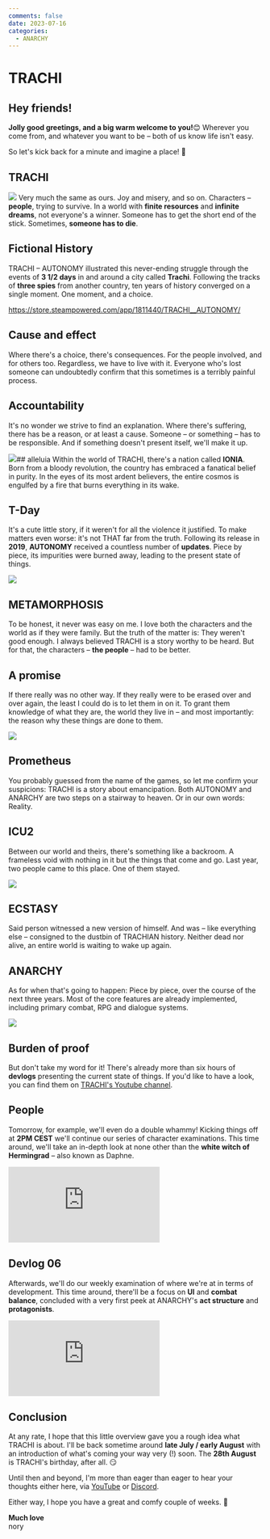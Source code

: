```yaml
---
comments: false
date: 2023-07-16
categories:
  - ANARCHY
---
```


# TRACHI

## Hey friends!

**Jolly good greetings, and a big warm welcome to you!**😊
Wherever you come from, and whatever you want to be – both of us know life isn't easy.

So let's kick back for a minute and imagine a place! 👀

## TRACHI
![](/assets/blog/images/steam/2023/d2e73ec02a2c715a171cace5a954c6b2522d9f52.png)
Very much the same as ours. Joy and misery, and so on. Characters – **people**, trying to survive. In a world with **finite resources** and **infinite dreams**, not everyone's a winner. Someone has to get the short end of the stick. Sometimes, **someone has to die**.

## Fictional History
TRACHI – AUTONOMY illustrated this never-ending struggle through the events of **3 1/2 days** in and around a city called **Trachi**. Following the tracks of **three spies** from another country, ten years of history converged on a single moment. One moment, and a choice.

https://store.steampowered.com/app/1811440/TRACHI__AUTONOMY/

## Cause and effect
Where there's a choice, there's consequences. For the people involved, and for others too. Regardless, we have to live with it. Everyone who's lost someone can undoubtedly confirm that this sometimes is a terribly painful process.

## Accountability
It's no wonder we strive to find an explanation. Where there's suffering, there has be a reason, or at least a cause. Someone – or something – has to be responsible. And if something doesn't present itself, we'll make it up.

![](/assets/blog/images/steam/2023/5effac79e10c877ade8f4a15bebcf86abce559b0.png)## alleluia
Within the world of TRACHI, there's a nation called **IONIA**. Born from a bloody revolution, the country has embraced a fanatical belief in purity. In the eyes of its most ardent believers, the entire cosmos is engulfed by a fire that burns everything in its wake.

## T-Day
It's a cute little story, if it weren't for all the violence it justified. To make matters even worse: it's not THAT far from the truth. Following its release in **2019**, **AUTONOMY** received a countless number of **updates**. Piece by piece, its impurities were burned away, leading to the present state of things.

![](/assets/blog/images/steam/2023/c80cfaa01d8e3edb3b39c93cf7e716c890bece26.png)
## METAMORPHOSIS
To be honest, it never was easy on me. I love both the characters and the world as if they were family. But the truth of the matter is: They weren't good enough. I always believed TRACHI is a story worthy to be heard. But for that, the characters – **the people** – had to be better.

## A promise
If there really was no other way. If they really were to be erased over and over again, the least I could do is to let them in on it. To grant them knowledge of what they are, the world they live in – and most importantly: the reason why these things are done to them.

![](/assets/blog/images/steam/2023/4a119f411b28c7b71d4cec0d3c3995f8bb1d6c2a.png)
## Prometheus
You probably guessed from the name of the games, so let me confirm your suspicions: TRACHI is a story about emancipation. Both AUTONOMY and ANARCHY are two steps on a stairway to heaven. Or in our own words: Reality.

## ICU2
Between our world and theirs, there's something like a backroom. A frameless void with nothing in it but the things that come and go. Last year, two people came to this place. One of them stayed.

![](/assets/blog/images/steam/2023/24731ecef011702676d4c7d1fa56fc86aaf7a709.png)
## ECSTASY
Said person witnessed a new version of himself. And was – like everything else – consigned to the dustbin of TRACHIAN history. Neither dead nor alive, an entire world is waiting to wake up again.

## ANARCHY
As for when that's going to happen: Piece by piece, over the course of the next three years. Most of the core features are already implemented, including primary combat, RPG and dialogue systems.

![](/assets/blog/images/steam/2023/41a056838a27a68efa8c5256f328256aa77a7ab7.png)
## Burden of proof
But don't take my word for it! There's already more than six hours of **devlogs** presenting the current state of things. If you'd like to have a look, you can find them on [TRACHI's Youtube channel](https://www.youtube.com/@trachi/streams).

## People
Tomorrow, for example, we'll even do a double whammy! Kicking things off at **2PM CEST** we'll continue our series of character examinations. This time around, we'll take an in-depth look at none other than the **white witch of Hermingrad** – also known as Daphne.

<div class="md-embed md-embed--16-9">
<iframe allowfullscreen="" frameborder="0" src="https://www.youtube.com/embed/e-8B-3-QTcU"></iframe>
</div>

## Devlog 06
Afterwards, we'll do our weekly examination of where we're at in terms of development. This time around, there'll be a focus on **UI** and **combat balance**, concluded with a very first peek at ANARCHY's **act structure** and **protagonists**.

<div class="md-embed md-embed--16-9">
<iframe allowfullscreen="" frameborder="0" src="https://www.youtube.com/embed/wobc4plbguw"></iframe>
</div>

## Conclusion
At any rate, I hope that this little overview gave you a rough idea what TRACHI is about. I'll be back sometime around **late July / early August** with an introduction of what's coming your way very (!) soon. The **28th August** is TRACHI's birthday, after all. 😏

Until then and beyond, I'm more than eager than eager to hear your thoughts either here, via [YouTube](https://www.youtube.com/@trachi) or [Discord](https://discord.gg/SvaYDEUasg). 

Either way, I hope you have a great and comfy couple of weeks. 🌴

**Much love**  
nory
